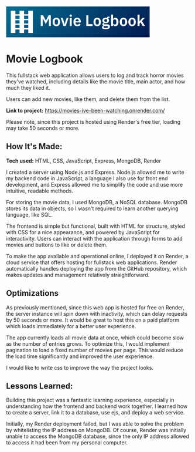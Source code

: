 ![alt text](https://github.com/annieclinton/movies/blob/main/movieLogbookSmall.png)

# Movie Logbook
This fullstack web application allows users to log and track horror movies they've watched, including details like the movie title, main actor, and how much they liked it. 

Users can add new movies, like them, and delete them from the list. 

**Link to project:** https://movies-ive-been-watching.onrender.com/  

Please note, since this project is hosted using Render's free tier, loading may take 50 seconds or more.

## How It's Made:

**Tech used:** HTML, CSS, JavaScript, Express, MongoDB, Render 

I created a server using Node.js and Express. Node.js allowed me to write my backend code in JavaScript, a language I also use for front end development, and Express allowed me to simplify the code and use more intuitive, readable methods.

For storing the movie data, I used MongoDB, a NoSQL database. MongoDB stores its data in objects, so I wasn't required to learn another querying language, like SQL.

The frontend is simple but functional, built with HTML for structure, styled with CSS for a nice appearance, and powered by JavaScript for interactivity. Users can interact with the application through forms to add movies and buttons to like or delete them.

To make the app available and operational online, I deployed it on Render, a cloud service that offers hosting for fullstack web applications. Render automatically handles deploying the app from the GitHub repository, which makes updates and management relatively straightforward.

## Optimizations

As previously mentioned, since this web app is hosted for free  on Render, the server instance will spin down with inactivity, which can delay requests by 50 seconds or more. It would be great to host this on a paid platform which loads immediately for a better user experience. 

The app currently loads all movie data at once, which could become slow as the number of entries grows. To optimize this, I would implement pagination to load a fixed number of movies per page. This would reduce the load time significantly and improved the user experience.

I would like to write css to improve the way the project looks.  

## Lessons Learned:

Building this project was a fantastic learning experience, especially in understanding how the frontend and backend work together. I learned how to create a server, link it to a database, use ejs, and deploy a web service. 

Initially, my Render deployment failed, but I was able to solve the problem by whitelisting the IP address on MongoDB. Of course, Render was initially unable to access the MongoDB database, since the only IP address allowed to access it had been from my personal computer. 





